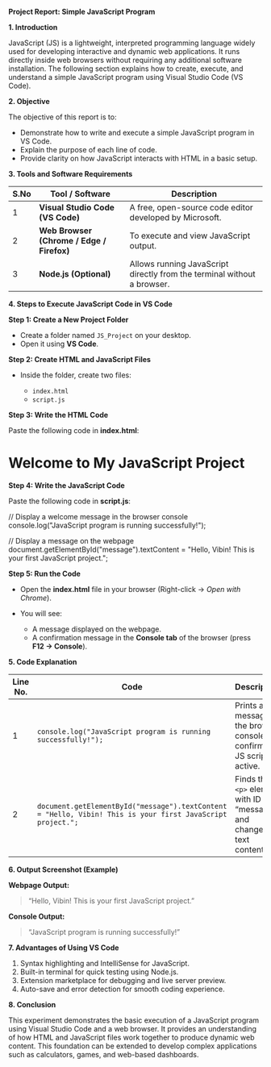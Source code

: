 **Project Report: Simple JavaScript Program**

**1. Introduction**

JavaScript (JS) is a lightweight, interpreted programming language widely used for developing interactive and dynamic web applications. It runs directly inside web browsers without requiring any additional software installation. The following section explains how to create, execute, and understand a simple JavaScript program using Visual Studio Code (VS Code).

**2. Objective**

The objective of this report is to:

* Demonstrate how to write and execute a simple JavaScript program in VS Code.
* Explain the purpose of each line of code.
* Provide clarity on how JavaScript interacts with HTML in a basic setup.

**3. Tools and Software Requirements**

| **S.No** | **Tool / Software**                       | **Description**                                                         |
| -------- | ----------------------------------------- | ----------------------------------------------------------------------- |
| 1        | **Visual Studio Code (VS Code)**          | A free, open-source code editor developed by Microsoft.                 |
| 2        | **Web Browser (Chrome / Edge / Firefox)** | To execute and view JavaScript output.                                  |
| 3        | **Node.js (Optional)**                    | Allows running JavaScript directly from the terminal without a browser. |

**4. Steps to Execute JavaScript Code in VS Code**

**Step 1: Create a New Project Folder**

* Create a folder named `JS_Project` on your desktop.
* Open it using **VS Code**.

**Step 2: Create HTML and JavaScript Files**

* Inside the folder, create two files:

  * `index.html`
  * `script.js`

**Step 3: Write the HTML Code**

Paste the following code in **index.html**:

<!DOCTYPE html>
<html lang="en">
<head>
  <meta charset="UTF-8">
  <meta name="viewport" content="width=device-width, initial-scale=1.0">
  <title>JavaScript Example</title>
</head>
<body>
  <h1>Welcome to My JavaScript Project</h1>
  <p id="message"></p>

  <!-- Linking external JS file -->
  <script src="script.js"></script>
</body>
</html>


**Step 4: Write the JavaScript Code**

Paste the following code in **script.js**:

// Display a welcome message in the browser console
console.log("JavaScript program is running successfully!");

// Display a message on the webpage
document.getElementById("message").textContent = "Hello, Vibin! This is your first JavaScript project.";

**Step 5: Run the Code**

* Open the **index.html** file in your browser (Right-click → *Open with Chrome*).
* You will see:

  * A message displayed on the webpage.
  * A confirmation message in the **Console tab** of the browser (press **F12 → Console**).


**5. Code Explanation**

| **Line No.** | **Code**                                                                                                   | **Description**                                                             |
| ------------ | ---------------------------------------------------------------------------------------------------------- | --------------------------------------------------------------------------- |
| 1            | `console.log("JavaScript program is running successfully!");`                                              | Prints a message to the browser console to confirm the JS script is active. |
| 2            | `document.getElementById("message").textContent = "Hello, Vibin! This is your first JavaScript project.";` | Finds the `<p>` element with ID “message” and changes its text content.     |


**6. Output Screenshot (Example)**

**Webpage Output:**

> “Hello, Vibin! This is your first JavaScript project.”

**Console Output:**

> “JavaScript program is running successfully!”


**7. Advantages of Using VS Code**

1. Syntax highlighting and IntelliSense for JavaScript.
2. Built-in terminal for quick testing using Node.js.
3. Extension marketplace for debugging and live server preview.
4. Auto-save and error detection for smooth coding experience.


**8. Conclusion**

This experiment demonstrates the basic execution of a JavaScript program using Visual Studio Code and a web browser. It provides an understanding of how HTML and JavaScript files work together to produce dynamic web content. This foundation can be extended to develop complex applications such as calculators, games, and web-based dashboards.

